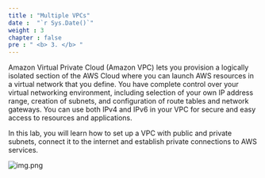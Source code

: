 ```yaml
---
title : "Multiple VPCs"
date :  "`r Sys.Date()`" 
weight : 3
chapter : false
pre : " <b> 3. </b> "
---
```

Amazon Virtual Private Cloud (Amazon VPC) lets you provision a logically isolated section of the AWS Cloud where you can launch AWS resources in a virtual network that you define. You have complete control over your virtual networking environment, including selection of your own IP address range, creation of subnets, and configuration of route tables and network gateways. You can use both IPv4 and IPv6 in your VPC for secure and easy access to resources and applications.

In this lab, you will learn how to set up a VPC with public and private subnets, connect it to the internet and establish private connections to AWS services.

![img.png](/SovicoLab/images/3/3.png)
